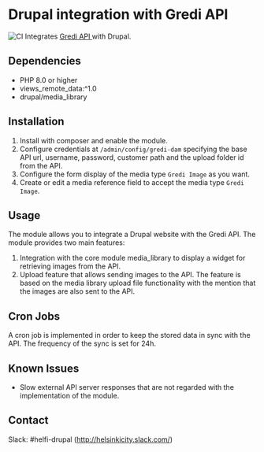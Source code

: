 # Drupal integration with Gredi API

![CI](https://github.com/City-of-Helsinki/drupal-module-helfi-gredi/workflows/CI/badge.svg)
Integrates [Gredi API ](https://helsinki.contenthub.fi/) with Drupal.

## Dependencies

- PHP 8.0 or higher
- views_remote_data:^1.0
- drupal/media_library

## Installation

1. Install with composer and enable the module.
2. Configure credentials at `/admin/config/gredi-dam` specifying the base API url, username,
password, customer path and the upload folder id from the API.
3. Configure the form display of the media type `Gredi Image` as you want.
4. Create or edit a media reference field to accept the media type `Gredi Image`.


## Usage

The module allows you to integrate a Drupal website with the Gredi API.
The module provides two main features:
1. Integration with the core module media_library to display a widget for retrieving images from the API.
2. Upload feature that allows sending images to the API. The feature is based on the media library upload
file functionality with the mention that the images are also sent to the API.

## Cron Jobs

A cron job is implemented in order to keep the stored data in sync with the API.
The frequency of the sync is set for 24h.

## Known Issues

- Slow external API server responses that are not regarded with the implementation of the module.

## Contact

Slack: #helfi-drupal (http://helsinkicity.slack.com/)



